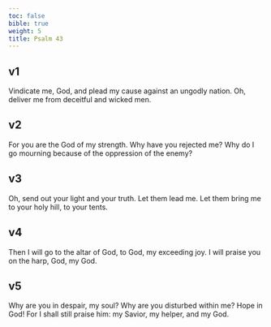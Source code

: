```yaml
---
toc: false
bible: true
weight: 5
title: Psalm 43
---
```




## v1 
Vindicate me, God, and plead my cause against an ungodly nation. Oh, deliver me from deceitful and wicked men. 

## v2 
For you are the God of my strength. Why have you rejected me? Why do I go mourning because of the oppression of the enemy? 

## v3 
Oh, send out your light and your truth. Let them lead me. Let them bring me to your holy hill, to your tents. 

## v4 
Then I will go to the altar of God, to God, my exceeding joy. I will praise you on the harp, God, my God. 

## v5 
Why are you in despair, my soul? Why are you disturbed within me? Hope in God! For I shall still praise him: my Savior, my helper, and my God.
